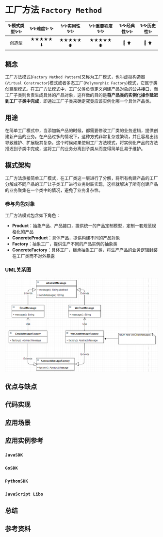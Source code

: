 # 工厂方法 `Factory Method`

| :sparkles:模式类型:sparkles::sparkles:|:sparkles::sparkles:难度:sparkles:  :sparkles: | :sparkles::sparkles:实用性:sparkles::sparkles: | :sparkles::sparkles:重要程度:sparkles::sparkles: |  :sparkles::sparkles:经典性:sparkles::sparkles: | :sparkles::sparkles:历史性:sparkles: |
| :----------------------------------------: | :-----------------------------------------------: | :-------------------------------------------------: | :----------------------------------------------------: | :--------------------------------------------------: | :--------------------------------------: |
|          创造型                                  |                ★★★★★ :arrow_down:                 |                  ★★★★★ :arrow_up:                   |                    ★★★★★ :arrow_up:                    |              :green_heart:  :arrow_up:               |        :green_heart:  :arrow_up:         |

## 概念
工厂方法模式(`Factory Method Pattern`)又称为工厂模式，也叫虚拟构造器(`Virtual Constructor`)模式或者多态工厂(`Polymorphic Factory`)模式，它属于类创建型模式。在工厂方法模式中，工厂父类负责定义创建产品对象的公共接口，而工厂子类则负责生成具体的产品对象，这样做的目的是**将产品类的实例化操作延迟到工厂子类中完成**，即通过工厂子类来确定究竟应该实例化哪一个具体产品类。

## 用途
在简单工厂模式中，当添加新产品的时候，都需要修改工厂类的业务逻辑，提供创建新产品的业务。在产品过多的情况下，这种方式非常复杂或繁琐，并且容易出错导致维护、扩展极其复杂。这个时候如果使用工厂方法模式，将实例化产品的方法推迟到子类中完成，这将工厂的业务分离到子类从而变得简单且易于维护。


## 模式架构
工厂方法承接简单工厂模式，在工厂类这一层进行了分解，将所有构建产品的工厂分解成不同产品的工厂让子类工厂进行业务封装实现，这样就解决了所有创建产品的业务聚集在一个类中的情况，避免了业务复杂性。


### 参与角色对象
工厂方法模式包含如下角色：
+ **Product**：抽象产品、产品接口，提供统一的产品定制模型，定制一套规范规格化的产品
+ **ConcreteProduct**：具体产品，提供构建不同的产品对象
+ **Factory**：抽象工厂，提供生产不同的产品实例的抽象类
+ **ConcreteFactory**：具体工厂，继承抽象工厂类，将生产产品的业务逻辑封装在工厂类而不对外暴露


### UML关系图

![1538821418543](../../.images/1538821418543.png)

## 优点与缺点



## 代码实现



## 应用场景



## 应用实例参考

### `JavaSDK` 

### `GoSDK`

### `PythonSDK`

### `JavaScript Libs`



## 总结



## 参考资料





